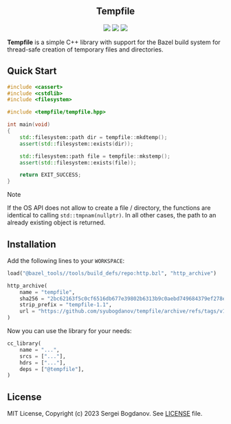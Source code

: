 <h2 align="center">
    <b>Tempfile</b>
</h2>

<p align="center">
    <img src="https://img.shields.io/badge/C++-17+-green">
    <img src="https://img.shields.io/badge/Bazel-6.4+-green">
    <img src="https://img.shields.io/badge/license-MIT-green">
</p>

**Tempfile** is a simple C++ library with support for the Bazel build system
for thread-safe creation of temporary files and directories. 

## Quick Start

```C++
#include <cassert>
#include <cstdlib>
#include <filesystem>

#include <tempfile/tempfile.hpp>

int main(void)
{
    std::filesystem::path dir = tempfile::mkdtemp();
    assert(std::filesystem::exists(dir));

    std::filesystem::path file = tempfile::mkstemp();
    assert(std::filesystem::exists(file));

    return EXIT_SUCCESS;
}
```

> [!NOTE]  
> If the OS API does not allow to create a file / directory, the functions are
> identical to calling `std::tmpnam(nullptr)`. In all other cases, the path to
> an already existing object is returned.

## Installation

Add the following lines to your `WORKSPACE`:

```python
load("@bazel_tools//tools/build_defs/repo:http.bzl", "http_archive")

http_archive(
    name = "tempfile",
    sha256 = "2bc62163f5c0cf6516db677e39802b6313b9c0aebd749684379ef278e9797d86",
    strip_prefix = "tempfile-1.1",
    url = "https://github.com/syubogdanov/tempfile/archive/refs/tags/v1.1.zip",
)
```

Now you can use the library for your needs:

```python
cc_library(
    name = "...",
    srcs = ["..."],
    hdrs = ["..."],
    deps = ["@tempfile"],
)
```

## License

MIT License, Copyright (c) 2023 Sergei Bogdanov. See [LICENSE](LICENSE) file.